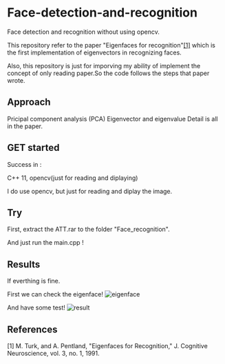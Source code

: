# Face-detection-and-recognition
Face detection and recognition without using opencv.

This repository refer to the paper "Eigenfaces for recognition"[[1]](http://www.face-rec.org/algorithms/pca/jcn.pdf)  which is the first implementation of eigenvectors in recognizing faces.

Also, this repository is just for imporving my ability of implement the concept of only reading paper.So the code follows the steps that paper wrote.

## Approach 

Pricipal component analysis (PCA)
Eigenvector and eigenvalue
Detail is all in the paper.


## GET started

Success in :

C++ 11, opencv(just for reading and diplaying)

I do use opencv, but just for reading and diplay the image.

## Try 

First, extract the ATT.rar to the folder "Face_recognition".

And just run the main.cpp !

## Results

If everthing is fine.

First we can check the eigenface!
![eigenface](https://raw.githubusercontent.com/yoyotv/Face-detection-and-recognition/master/Face_recognition/Eigenface.jpg)

And have some test!
![result](https://raw.githubusercontent.com/yoyotv/Face-detection-and-recognition/master/figures/result.JPG)


## References


[1] M. Turk, and A. Pentland, "Eigenfaces for Recognition," J. Cognitive Neuroscience, vol. 3, no. 1, 1991.


